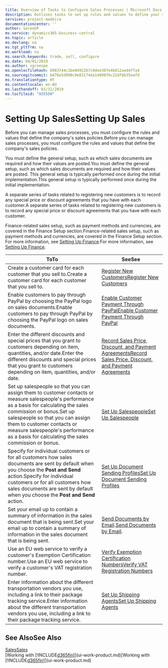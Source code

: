 ```yaml
---
title: Overview of Tasks to Configure Sales Processes | Microsoft Docs
description: Outlines tasks to set up rules and values to define your sales policies and processes.
services: project-madeira
documentationcenter: ''
author: SorenGP
ms.service: dynamics365-business-central
ms.topic: article
ms.devlang: na
ms.tgt_pltfrm: na
ms.workload: na
ms.search.keywords: trade, sell, configure
ms.date: 04/01/2019
ms.author: sgroespe
ms.openlocfilehash: 6903744c1be0492267c8dee307e4b012aed4ffa4
ms.sourcegitcommit: bd78a5d990c9e83174da1409076c22df8b35eafd
ms.translationtype: HT
ms.contentlocale: en-AU
ms.lasthandoff: 03/31/2019
ms.locfileid: "935550"
---
```

# <a name="setting-up-sales"></a><span data-ttu-id="313ad-103">Setting Up Sales</span><span class="sxs-lookup"><span data-stu-id="313ad-103">Setting Up Sales</span></span>
<span data-ttu-id="313ad-104">Before you can manage sales processes, you must configure the rules and values that define the company's sales policies.</span><span class="sxs-lookup"><span data-stu-id="313ad-104">Before you can manage sales processes, you must configure the rules and values that define the company's sales policies.</span></span>

<span data-ttu-id="313ad-105">You must define the general setup, such as which sales documents are required and how their values are posted.</span><span class="sxs-lookup"><span data-stu-id="313ad-105">You must define the general setup, such as which sales documents are required and how their values are posted.</span></span> <span data-ttu-id="313ad-106">This general setup is typically performed once during the initial implementation.</span><span class="sxs-lookup"><span data-stu-id="313ad-106">This general setup is typically performed once during the initial implementation.</span></span>

<span data-ttu-id="313ad-107">A separate series of tasks related to registering new customers is to record any special price or discount agreements that you have with each customer.</span><span class="sxs-lookup"><span data-stu-id="313ad-107">A separate series of tasks related to registering new customers is to record any special price or discount agreements that you have with each customer.</span></span>

<span data-ttu-id="313ad-108">Finance-related sales setup, such as payment methods and currencies, are covered in the Finance Setup section.</span><span class="sxs-lookup"><span data-stu-id="313ad-108">Finance-related sales setup, such as payment methods and currencies, are covered in the Finance Setup section.</span></span> <span data-ttu-id="313ad-109">For more information, see [Setting Up Finance](finance-setup-finance.md).</span><span class="sxs-lookup"><span data-stu-id="313ad-109">For more information, see [Setting Up Finance](finance-setup-finance.md).</span></span>

| <span data-ttu-id="313ad-110">To</span><span class="sxs-lookup"><span data-stu-id="313ad-110">To</span></span> | <span data-ttu-id="313ad-111">See</span><span class="sxs-lookup"><span data-stu-id="313ad-111">See</span></span> |
| --- | --- |
| <span data-ttu-id="313ad-112">Create a customer card for each customer that you sell to.</span><span class="sxs-lookup"><span data-stu-id="313ad-112">Create a customer card for each customer that you sell to.</span></span> |[<span data-ttu-id="313ad-113">Register New Customers</span><span class="sxs-lookup"><span data-stu-id="313ad-113">Register New Customers</span></span>](sales-how-register-new-customers.md) |
| <span data-ttu-id="313ad-114">Enable customers to pay through PayPal by choosing the PayPal logo on sales documents.</span><span class="sxs-lookup"><span data-stu-id="313ad-114">Enable customers to pay through PayPal by choosing the PayPal logo on sales documents.</span></span> |[<span data-ttu-id="313ad-115">Enable Customer Payment Through PayPal</span><span class="sxs-lookup"><span data-stu-id="313ad-115">Enable Customer Payment Through PayPal</span></span>](sales-how-enable-payment-service-extensions.md) |
| <span data-ttu-id="313ad-116">Enter the different discounts and special prices that you grant to customers depending on item, quantities, and/or date.</span><span class="sxs-lookup"><span data-stu-id="313ad-116">Enter the different discounts and special prices that you grant to customers depending on item, quantities, and/or date.</span></span> |[<span data-ttu-id="313ad-117">Record Sales Price, Discount, and Payment Agreements</span><span class="sxs-lookup"><span data-stu-id="313ad-117">Record Sales Price, Discount, and Payment Agreements</span></span>](sales-how-record-sales-price-discount-payment-agreements.md) |
| <span data-ttu-id="313ad-118">Set up salespeople so that you can assign them to customer contacts or measure salespeople's performance as a basis for calculating the sales commission or bonus.</span><span class="sxs-lookup"><span data-stu-id="313ad-118">Set up salespeople so that you can assign them to customer contacts or measure salespeople's performance as a basis for calculating the sales commission or bonus.</span></span> |[<span data-ttu-id="313ad-119">Set Up Salespeople</span><span class="sxs-lookup"><span data-stu-id="313ad-119">Set Up Salespeople</span></span>](sales-how-setup-salespeople.md) |
| <span data-ttu-id="313ad-120">Specify for individual customers or for all customers how sales documents are sent by default when you choose the **Post and Send** action.</span><span class="sxs-lookup"><span data-stu-id="313ad-120">Specify for individual customers or for all customers how sales documents are sent by default when you choose the **Post and Send** action.</span></span> |[<span data-ttu-id="313ad-121">Set Up Document Sending Profiles</span><span class="sxs-lookup"><span data-stu-id="313ad-121">Set Up Document Sending Profiles</span></span>](sales-how-setup-document-send-profiles.md) |
| <span data-ttu-id="313ad-122">Set your email up to contain a summary of information in the sales document that is being sent.</span><span class="sxs-lookup"><span data-stu-id="313ad-122">Set your email up to contain a summary of information in the sales document that is being sent.</span></span> |<span data-ttu-id="313ad-123">[Send Documents by Email](ui-how-send-documents-email.md).</span><span class="sxs-lookup"><span data-stu-id="313ad-123">[Send Documents by Email](ui-how-send-documents-email.md).</span></span> |
|<span data-ttu-id="313ad-124">Use an EU web service to verify a customer's Exemption Certification number.</span><span class="sxs-lookup"><span data-stu-id="313ad-124">Use an EU web service to verify a customer's VAT registration number.</span></span>|[<span data-ttu-id="313ad-125">Verify Exemption Certification Numbers</span><span class="sxs-lookup"><span data-stu-id="313ad-125">Verify VAT Registration Numbers</span></span>](finance-setup-vat.md)|
|<span data-ttu-id="313ad-126">Enter information about the different transportation vendors you use, including a link to their package tracking service.</span><span class="sxs-lookup"><span data-stu-id="313ad-126">Enter information about the different transportation vendors you use, including a link to their package tracking service.</span></span>|[<span data-ttu-id="313ad-127">Set Up Shipping Agents</span><span class="sxs-lookup"><span data-stu-id="313ad-127">Set Up Shipping Agents</span></span>](sales-how-to-set-up-shipping-agents.md)|

## <a name="see-also"></a><span data-ttu-id="313ad-128">See Also</span><span class="sxs-lookup"><span data-stu-id="313ad-128">See Also</span></span>
[<span data-ttu-id="313ad-129">Sales</span><span class="sxs-lookup"><span data-stu-id="313ad-129">Sales</span></span>](sales-manage-sales.md)  
<span data-ttu-id="313ad-130">[Working with [!INCLUDE[d365fin](includes/d365fin_md.md)]](ui-work-product.md)</span><span class="sxs-lookup"><span data-stu-id="313ad-130">[Working with [!INCLUDE[d365fin](includes/d365fin_md.md)]](ui-work-product.md)</span></span>
